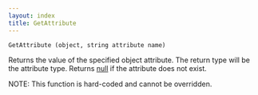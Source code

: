 ```yaml
---
layout: index
title: GetAttribute
---
```


    GetAttribute (object, string attribute name)

Returns the value of the specified object attribute. The return type will be the attribute type. Returns [null](../types/null.html) if the attribute does not exist.

NOTE: This function is hard-coded and cannot be overridden.
